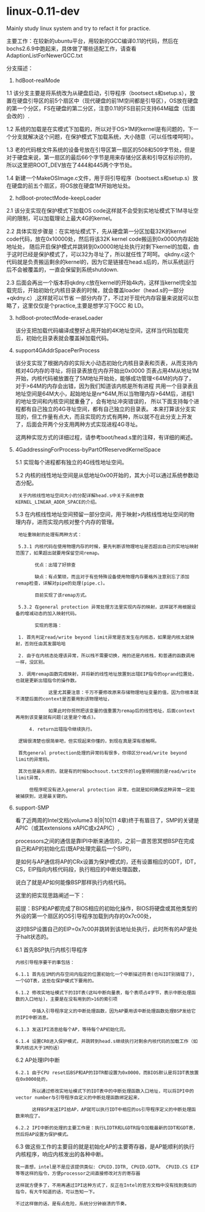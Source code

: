 # linux-0.11-dev
Mainly study linux system and try to refact it for practice.

主要工作：在较新的ubuntu平台，用较新的GCC编译0.11的代码，然后在bochs2.6.9中跑起来，具体做了哪些适配工作，请查看AdaptionListForNewerGCC.txt

分支描述：

1. hdBoot-realMode

1.1 该分支主要是将系统改为从硬盘启动，引导程序（bootsect.s和setup.s），放置在硬盘引导区的前5个扇区中（现代硬盘的前1M空间都是引导区），OS放在硬盘的第一个分区，FS在硬盘的第二分区，注意0.11的FS目前只支持64M磁盘（后面会改的）.

1.2 系统的加载是在实模式下加载的，所以对于OS>1M的kernel是有问题的，下一个分支就解决这个问题，在保护模式下加载系统，大小随意（可以任性喽呵呵）。

1.3 老的代码根文件系统的设备号放在引导区第一扇区的508和509字节处，但是对于硬盘来说，第一扇区的最后66个字节是用来存储分区表和引导区标识符的，所以这里把ROOT_DEV放在了444和445两个字节处。

1.4 新建一个MakeOSImage.c文件，用于将引导程序（bootsect.s和setup.s）放在硬盘的前五个扇区，将OS放在硬盘1M开始地址处。

2. hdBoot-protectMode-keepLoader

2.1 该分支实现在保护模式下加载OS code这样就不会受到实地址模式下1M寻址空间的限制，可以加载理论上最大4G的kernel。

2.2 具体实现步骤是：在实地址模式下，先从硬盘第一分区加载32K的kernel code代码，放在0x10000处，然后将该32K kernel code搬运到0x0000内存起始地址处，
    随后开启保护模式并跳转到0x0000地址处执行对剩下kernel的加载，由于这时已经是保护模式了，可以32为寻址了，所以就任性了呵呵。
    qkdny.c这个代码就是负责搬运剩余的kernel的，因为它是链接在head.s后的，所以系统运行后不会被覆盖的，一直会保留到系统shutdown.

2.3 后面会再出一个版本将qkdny.c放在kernel的开始4k内，这样当kernel完全加载完后，开始初始化内核目录表的时候，就会覆盖loader（head.s的一部分+qkdny.c）,这样就可以节省
    一部分内存了，不过对于现代内存容量来说就可以忽略了，这里仅仅是个practice,主要是想学习下GCC 和 LD。
    
3. hdBoot-protectMode-eraseLoader

   该分支把加载代码编译成整好占用开始的4K地址空间，这样当代码加载完后，初始化目录表就会覆盖掉加载代码。

4. support4GAddrSpacePerProcess

   该分支实现了根据内存的实际大小动态初始化内核目录表和页表，从而支持内核对4G内存的寻址，将目录表放在内存开始出0x0000
   页表占用4M从地址1M开始，内核代码被放置在了5M地址开始处，能够成功管理<64M的内存了，对于>64M的内存会出错，因为我们知道该内核是所有进程
   共用一个目录表且地址空间是64M大小，起始地址是nr*64M,所以当物理内存>64M后，进程1的地址空间和内核空间就重叠了，会有地址冲突错误的，
   所以下面支持每个进程都有自己独立的4G寻址空间，都有自己独立的目录表。
   本来打算该分支实现的，但工作量有点大，而且实现的方式有两种，所以就不在此分支上开发了，后面会开两个分支用两种方式实现进程4G寻址。
   
   这两种实现方式的详细过程，请参考boot/head.s里的注释，有详细的阐述。
   
5. 4GaddressingForProcess-byPartOfReservedKernelSpace

    5.1 实现每个进程都有独立的4G线性地址空间。
    
    5.2 内核的线性地址空间是从低地址0x00开始的，其大小可以通过系统参数动态分配。
    
        关于内核线性地址空间大小的分配详解head.s中关于系统参数KERNEL_LINEAR_ADDR_SPACE的介绍。
	
    5.3 在内核线性地址空间预留一部分空间，用于映射>内核线性地址空间的物理内存，进而实现内核对整个内存的管理。
    
        地址重映射的处理有两种方式：
	
        5.3.1 内核代码在使用物理内存的时候，要先判断该物理地址是否超出自己的实地址映射范围了，如果超出就要用保留空间remap。
	
              优点：出错了好排查
	      
              缺点：有点繁琐，而且对于有些特殊设备使用物理内存要格外注意别忘了添加remap检查，详解对pipe的处理(pipe.c)。
	      
              目前实现了该remap方式。
	      
        5.3.2 在general protection 异常处理方法里实现内存的映射，这样就不用根据设备的增减动态的加入映射代码。
	
              实现的思路：
	      
		1. 首先判定read/write beyond limit异常是否发生在内核态，如果是内核太就映射，否则任由其发展哈哈
				 
		2. 由于在内核态处理该异常，所以栈不需要切换，用的还是内核栈，和普通的函数调用一样，没区别。
				 
		3. 调用remap函数完成映射，并将新的线性地址放置到出错EIP指令的oprand位置处，也就是更新出错指令的操作数。
				 
                   这里尤其要注意：千万不要修改原来存储物理地址变量的值，因为你根本就不清楚后面的context是否要用到该物理地址，
		    
                   如果此时你贸然把该变量的值重置为remap后的线性地址，后面context再用到该变量就有问题(这里是个难点)。    
		    
	        4. return出错指令继续执行。
				 
		逻辑很清楚也很简单吧，但实现起来你懂的，到现在真是深有感触啊。
				 
		首先general protection处理的异常码有很多，你得区分read/write beyond limit的异常码。
				 
		其次也是最头疼的，就是有的时候bochsout.txt文件的log里明明报的是read/write limit异常，
				 
	        但程序呢没有进入general protection 异常，也就是如何确保这种异常一定能被捕获到，这是最关键的。
		
6.  support-SMP

    看了近两周的Intel文档(volume3 8|9|10|11 4章)终于有眉目了，SMP的关键是APIC（或其extensions xAPIC或x2APIC）,
    
    processors之间的通信是靠IPI中断来通信的，之前一直苦思冥想BSP在完成自己和AP的初始化后(既AP处理完最后一个SIPI)，
    
    是如何与AP通信将AP的CRx设置为保护模式的，还有设置相应的GDT，IDT，CS，EIP指向内核代码段，执行相应的中断处理函数，
    
    说白了就是AP如何能像BSP那样执行内核代码。
    
    这里的把实现思路阐述一下：
    
    前提：BSP和AP都完成了BIOS相应的初始化操作，BIOS将硬盘或其他类型的外设的第一个扇区的OS引导程序加载到内存的0x7c00处，
    
    这时BSP设置自己的EIP=0x7c00并跳转到该地址处执行，此时所有的AP是处于halt状态的。
    
    6.1 首先BSP执行内核引导程序
    
        内核引导程序要干的事包括：
       
        6.1.1 首先在1M的内存空间内指定的位置初始化一个中断描述符表(也叫IDT别搞错了),一个GDT表，这些在保护模式下要用的。
       
        6.1.2 修改实地址模式下的IDT表(这叫中断向量表，每个表项占4字节，表示中断处理函数的入口地址)，主要是在没有用到的>16的索引项
       
              中插入引导程序定义的中断处理函数，因为AP要用该中断处理函数处理BSP发给它的IPI中断消息。
	   
        6.1.3 发送IPI消息给每个AP，等待每个AP初始化完。
       
        6.1.4 设置CR0进入保护模式，并跳转到head.s继续执行对剩余内核代码的加载工作（如果内核远大于1M的话）
       
    6.2 AP处理IPI中断
    
        6.2.1 由于CPU reset后BSP和AP的IDTR都设置为0x0000，而BIOS默认是将IDT表放置在0x0000处的，
       
              所以通过修改实地址模式下的IDT表中的中断处理函数入口地址，可以将IPI中的vector number与引导程序自定义的中断处理函数绑定起来，
	   
              这样BSP发送IPI给AP，AP就可以执行IDT中相应的os引导程序定义的中断处理函数来响应了。
	   
        6.2.2 IPI中断的处理的主要工作是：执行LIDTR和LGDTR指令加载最新的IDT和GDT表，然后将AP设置为保护模式。
	
       
    6.3 做这些工作的主要目的就是初始化AP的主要寄存器，是AP能顺利的执行内核程序，响应内核发出的各种中断。
    
        我一直想，intel是不是应该提供类似: CPUID.IDTR, CPUID.GDTR， CPUID.CS EIP等等这样的指令，方便processor之间直接修改对方的寄存器
    
        这样就方便多了，不用再通过IPI这种方式了，反正在Intel的官方文档中没有找到类似的指令，有大牛知道的话，可以告知一下。
    
        不过这样做的话，是有点危险，系统分分钟崩溃的节奏。
    
           
				 
   





